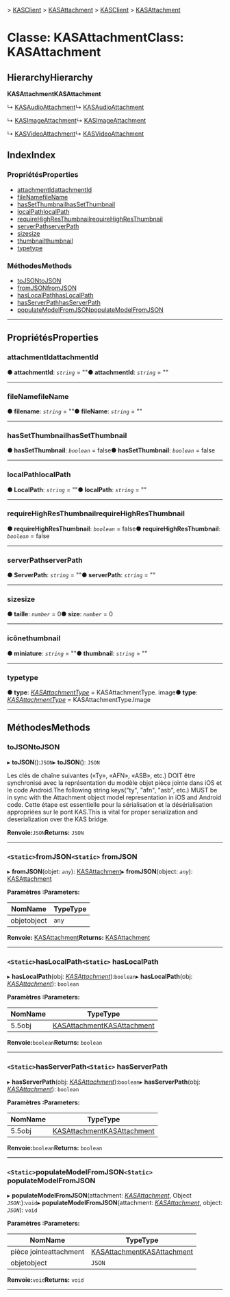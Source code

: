 <span data-ttu-id="2bd7a-101">[](../README.md) > [KASClient](../modules/kasclient.md) > [KASAttachment](../classes/kasclient.kasattachment.md)</span><span class="sxs-lookup"><span data-stu-id="2bd7a-101">[](../README.md) > [KASClient](../modules/kasclient.md) > [KASAttachment](../classes/kasclient.kasattachment.md)</span></span>

# <a name="class-kasattachment"></a><span data-ttu-id="2bd7a-102">Classe: KASAttachment</span><span class="sxs-lookup"><span data-stu-id="2bd7a-102">Class: KASAttachment</span></span>

## <a name="hierarchy"></a><span data-ttu-id="2bd7a-103">Hierarchy</span><span class="sxs-lookup"><span data-stu-id="2bd7a-103">Hierarchy</span></span>

<span data-ttu-id="2bd7a-104">**KASAttachment**</span><span class="sxs-lookup"><span data-stu-id="2bd7a-104">**KASAttachment**</span></span>

<span data-ttu-id="2bd7a-105">↳ [KASAudioAttachment](kasclient.kasaudioattachment.md)</span><span class="sxs-lookup"><span data-stu-id="2bd7a-105">↳  [KASAudioAttachment](kasclient.kasaudioattachment.md)</span></span>

<span data-ttu-id="2bd7a-106">↳ [KASImageAttachment](kasclient.kasimageattachment.md)</span><span class="sxs-lookup"><span data-stu-id="2bd7a-106">↳  [KASImageAttachment](kasclient.kasimageattachment.md)</span></span>

<span data-ttu-id="2bd7a-107">↳ [KASVideoAttachment](kasclient.kasvideoattachment.md)</span><span class="sxs-lookup"><span data-stu-id="2bd7a-107">↳  [KASVideoAttachment](kasclient.kasvideoattachment.md)</span></span>

## <a name="index"></a><span data-ttu-id="2bd7a-108">Index</span><span class="sxs-lookup"><span data-stu-id="2bd7a-108">Index</span></span>

### <a name="properties"></a><span data-ttu-id="2bd7a-109">Propriétés</span><span class="sxs-lookup"><span data-stu-id="2bd7a-109">Properties</span></span>

* [<span data-ttu-id="2bd7a-110">attachmentId</span><span class="sxs-lookup"><span data-stu-id="2bd7a-110">attachmentId</span></span>](kasclient.kasattachment.md#attachmentid)
* [<span data-ttu-id="2bd7a-111">fileName</span><span class="sxs-lookup"><span data-stu-id="2bd7a-111">fileName</span></span>](kasclient.kasattachment.md#filename)
* [<span data-ttu-id="2bd7a-112">hasSetThumbnail</span><span class="sxs-lookup"><span data-stu-id="2bd7a-112">hasSetThumbnail</span></span>](kasclient.kasattachment.md#hassetthumbnail)
* [<span data-ttu-id="2bd7a-113">localPath</span><span class="sxs-lookup"><span data-stu-id="2bd7a-113">localPath</span></span>](kasclient.kasattachment.md#localpath)
* [<span data-ttu-id="2bd7a-114">requireHighResThumbnail</span><span class="sxs-lookup"><span data-stu-id="2bd7a-114">requireHighResThumbnail</span></span>](kasclient.kasattachment.md#requirehighresthumbnail)
* [<span data-ttu-id="2bd7a-115">serverPath</span><span class="sxs-lookup"><span data-stu-id="2bd7a-115">serverPath</span></span>](kasclient.kasattachment.md#serverpath)
* [<span data-ttu-id="2bd7a-116">size</span><span class="sxs-lookup"><span data-stu-id="2bd7a-116">size</span></span>](kasclient.kasattachment.md#size)
* [<span data-ttu-id="2bd7a-117">thumbnail</span><span class="sxs-lookup"><span data-stu-id="2bd7a-117">thumbnail</span></span>](kasclient.kasattachment.md#thumbnail)
* [<span data-ttu-id="2bd7a-118">type</span><span class="sxs-lookup"><span data-stu-id="2bd7a-118">type</span></span>](kasclient.kasattachment.md#type)
### <a name="methods"></a><span data-ttu-id="2bd7a-119">Méthodes</span><span class="sxs-lookup"><span data-stu-id="2bd7a-119">Methods</span></span>

* [<span data-ttu-id="2bd7a-120">toJSON</span><span class="sxs-lookup"><span data-stu-id="2bd7a-120">toJSON</span></span>](kasclient.kasattachment.md#tojson)
* [<span data-ttu-id="2bd7a-121">fromJSON</span><span class="sxs-lookup"><span data-stu-id="2bd7a-121">fromJSON</span></span>](kasclient.kasattachment.md#fromjson)
* [<span data-ttu-id="2bd7a-122">hasLocalPath</span><span class="sxs-lookup"><span data-stu-id="2bd7a-122">hasLocalPath</span></span>](kasclient.kasattachment.md#haslocalpath)
* [<span data-ttu-id="2bd7a-123">hasServerPath</span><span class="sxs-lookup"><span data-stu-id="2bd7a-123">hasServerPath</span></span>](kasclient.kasattachment.md#hasserverpath)
* [<span data-ttu-id="2bd7a-124">populateModelFromJSON</span><span class="sxs-lookup"><span data-stu-id="2bd7a-124">populateModelFromJSON</span></span>](kasclient.kasattachment.md#populatemodelfromjson)

---

## <a name="properties"></a><span data-ttu-id="2bd7a-125">Propriétés</span><span class="sxs-lookup"><span data-stu-id="2bd7a-125">Properties</span></span>

<a id="attachmentid"></a>

###  <a name="attachmentid"></a><span data-ttu-id="2bd7a-126">attachmentId</span><span class="sxs-lookup"><span data-stu-id="2bd7a-126">attachmentId</span></span>

<span data-ttu-id="2bd7a-127">**● attachmentId**: *`string`* = ""</span><span class="sxs-lookup"><span data-stu-id="2bd7a-127">**● attachmentId**: *`string`* = ""</span></span>

___
<a id="filename"></a>

###  <a name="filename"></a><span data-ttu-id="2bd7a-128">fileName</span><span class="sxs-lookup"><span data-stu-id="2bd7a-128">fileName</span></span>

<span data-ttu-id="2bd7a-129">**● filename**: *`string`* = ""</span><span class="sxs-lookup"><span data-stu-id="2bd7a-129">**● fileName**: *`string`* = ""</span></span>

___
<a id="hassetthumbnail"></a>

###  <a name="hassetthumbnail"></a><span data-ttu-id="2bd7a-130">hasSetThumbnail</span><span class="sxs-lookup"><span data-stu-id="2bd7a-130">hasSetThumbnail</span></span>

<span data-ttu-id="2bd7a-131">**● hasSetThumbnail**: *`boolean`* = false</span><span class="sxs-lookup"><span data-stu-id="2bd7a-131">**● hasSetThumbnail**: *`boolean`* = false</span></span>

___
<a id="localpath"></a>

###  <a name="localpath"></a><span data-ttu-id="2bd7a-132">localPath</span><span class="sxs-lookup"><span data-stu-id="2bd7a-132">localPath</span></span>

<span data-ttu-id="2bd7a-133">**● LocalPath**: *`string`* = ""</span><span class="sxs-lookup"><span data-stu-id="2bd7a-133">**● localPath**: *`string`* = ""</span></span>

___
<a id="requirehighresthumbnail"></a>

###  <a name="requirehighresthumbnail"></a><span data-ttu-id="2bd7a-134">requireHighResThumbnail</span><span class="sxs-lookup"><span data-stu-id="2bd7a-134">requireHighResThumbnail</span></span>

<span data-ttu-id="2bd7a-135">**● requireHighResThumbnail**: *`boolean`* = false</span><span class="sxs-lookup"><span data-stu-id="2bd7a-135">**● requireHighResThumbnail**: *`boolean`* = false</span></span>

___
<a id="serverpath"></a>

###  <a name="serverpath"></a><span data-ttu-id="2bd7a-136">serverPath</span><span class="sxs-lookup"><span data-stu-id="2bd7a-136">serverPath</span></span>

<span data-ttu-id="2bd7a-137">**● ServerPath**: *`string`* = ""</span><span class="sxs-lookup"><span data-stu-id="2bd7a-137">**● serverPath**: *`string`* = ""</span></span>

___
<a id="size"></a>

###  <a name="size"></a><span data-ttu-id="2bd7a-138">size</span><span class="sxs-lookup"><span data-stu-id="2bd7a-138">size</span></span>

<span data-ttu-id="2bd7a-139">**● taille**: *`number`* = 0</span><span class="sxs-lookup"><span data-stu-id="2bd7a-139">**● size**: *`number`* = 0</span></span>

___
<a id="thumbnail"></a>

###  <a name="thumbnail"></a><span data-ttu-id="2bd7a-140">icône</span><span class="sxs-lookup"><span data-stu-id="2bd7a-140">thumbnail</span></span>

<span data-ttu-id="2bd7a-141">**● miniature**: *`string`* = ""</span><span class="sxs-lookup"><span data-stu-id="2bd7a-141">**● thumbnail**: *`string`* = ""</span></span>

___
<a id="type"></a>

###  <a name="type"></a><span data-ttu-id="2bd7a-142">type</span><span class="sxs-lookup"><span data-stu-id="2bd7a-142">type</span></span>

<span data-ttu-id="2bd7a-143">**● type**: *[KASAttachmentType](../enums/kasclient.kasattachmenttype.md)* = KASAttachmentType. image</span><span class="sxs-lookup"><span data-stu-id="2bd7a-143">**● type**: *[KASAttachmentType](../enums/kasclient.kasattachmenttype.md)* =  KASAttachmentType.Image</span></span>

___

## <a name="methods"></a><span data-ttu-id="2bd7a-144">Méthodes</span><span class="sxs-lookup"><span data-stu-id="2bd7a-144">Methods</span></span>

<a id="tojson"></a>

###  <a name="tojson"></a><span data-ttu-id="2bd7a-145">toJSON</span><span class="sxs-lookup"><span data-stu-id="2bd7a-145">toJSON</span></span>

<span data-ttu-id="2bd7a-146">▸ **toJSON**():`JSON`</span><span class="sxs-lookup"><span data-stu-id="2bd7a-146">▸ **toJSON**(): `JSON`</span></span>

<span data-ttu-id="2bd7a-147">Les clés de chaîne suivantes («Ty», «AFN», «ASB», etc.) DOIT être synchronisé avec la représentation du modèle objet pièce jointe dans iOS et le code Android.</span><span class="sxs-lookup"><span data-stu-id="2bd7a-147">The following string keys("ty", "afn", "asb", etc.) MUST be in sync with the Attachment object model representation in iOS and Android code.</span></span> <span data-ttu-id="2bd7a-148">Cette étape est essentielle pour la sérialisation et la désérialisation appropriées sur le pont KAS.</span><span class="sxs-lookup"><span data-stu-id="2bd7a-148">This is vital for proper serialization and deserialization over the KAS bridge.</span></span>

<span data-ttu-id="2bd7a-149">**Renvoie:**`JSON`</span><span class="sxs-lookup"><span data-stu-id="2bd7a-149">**Returns:** `JSON`</span></span>

___
<a id="fromjson"></a>

### <a name="static-fromjson"></a><span data-ttu-id="2bd7a-150">`<Static>`fromJSON</span><span class="sxs-lookup"><span data-stu-id="2bd7a-150">`<Static>` fromJSON</span></span>

<span data-ttu-id="2bd7a-151">▸ **fromJSON**(objet: *`any`*): [KASAttachment](kasclient.kasattachment.md)</span><span class="sxs-lookup"><span data-stu-id="2bd7a-151">▸ **fromJSON**(object: *`any`*): [KASAttachment](kasclient.kasattachment.md)</span></span>

<span data-ttu-id="2bd7a-152">**Paramètres :**</span><span class="sxs-lookup"><span data-stu-id="2bd7a-152">**Parameters:**</span></span>

| <span data-ttu-id="2bd7a-153">Nom</span><span class="sxs-lookup"><span data-stu-id="2bd7a-153">Name</span></span> | <span data-ttu-id="2bd7a-154">Type</span><span class="sxs-lookup"><span data-stu-id="2bd7a-154">Type</span></span> |
| ------ | ------ |
| <span data-ttu-id="2bd7a-155">objet</span><span class="sxs-lookup"><span data-stu-id="2bd7a-155">object</span></span> | `any` |

<span data-ttu-id="2bd7a-156">**Renvoie:** [KASAttachment](kasclient.kasattachment.md)</span><span class="sxs-lookup"><span data-stu-id="2bd7a-156">**Returns:** [KASAttachment](kasclient.kasattachment.md)</span></span>

___
<a id="haslocalpath"></a>

### <a name="static-haslocalpath"></a><span data-ttu-id="2bd7a-157">`<Static>`hasLocalPath</span><span class="sxs-lookup"><span data-stu-id="2bd7a-157">`<Static>` hasLocalPath</span></span>

<span data-ttu-id="2bd7a-158">▸ **hasLocalPath**(obj: *[KASAttachment](kasclient.kasattachment.md)*):`boolean`</span><span class="sxs-lookup"><span data-stu-id="2bd7a-158">▸ **hasLocalPath**(obj: *[KASAttachment](kasclient.kasattachment.md)*): `boolean`</span></span>

<span data-ttu-id="2bd7a-159">**Paramètres :**</span><span class="sxs-lookup"><span data-stu-id="2bd7a-159">**Parameters:**</span></span>

| <span data-ttu-id="2bd7a-160">Nom</span><span class="sxs-lookup"><span data-stu-id="2bd7a-160">Name</span></span> | <span data-ttu-id="2bd7a-161">Type</span><span class="sxs-lookup"><span data-stu-id="2bd7a-161">Type</span></span> |
| ------ | ------ |
| <span data-ttu-id="2bd7a-162">5.5</span><span class="sxs-lookup"><span data-stu-id="2bd7a-162">obj</span></span> | [<span data-ttu-id="2bd7a-163">KASAttachment</span><span class="sxs-lookup"><span data-stu-id="2bd7a-163">KASAttachment</span></span>](kasclient.kasattachment.md) |

<span data-ttu-id="2bd7a-164">**Renvoie:**`boolean`</span><span class="sxs-lookup"><span data-stu-id="2bd7a-164">**Returns:** `boolean`</span></span>

___
<a id="hasserverpath"></a>

### <a name="static-hasserverpath"></a><span data-ttu-id="2bd7a-165">`<Static>`hasServerPath</span><span class="sxs-lookup"><span data-stu-id="2bd7a-165">`<Static>` hasServerPath</span></span>

<span data-ttu-id="2bd7a-166">▸ **hasServerPath**(obj: *[KASAttachment](kasclient.kasattachment.md)*):`boolean`</span><span class="sxs-lookup"><span data-stu-id="2bd7a-166">▸ **hasServerPath**(obj: *[KASAttachment](kasclient.kasattachment.md)*): `boolean`</span></span>

<span data-ttu-id="2bd7a-167">**Paramètres :**</span><span class="sxs-lookup"><span data-stu-id="2bd7a-167">**Parameters:**</span></span>

| <span data-ttu-id="2bd7a-168">Nom</span><span class="sxs-lookup"><span data-stu-id="2bd7a-168">Name</span></span> | <span data-ttu-id="2bd7a-169">Type</span><span class="sxs-lookup"><span data-stu-id="2bd7a-169">Type</span></span> |
| ------ | ------ |
| <span data-ttu-id="2bd7a-170">5.5</span><span class="sxs-lookup"><span data-stu-id="2bd7a-170">obj</span></span> | [<span data-ttu-id="2bd7a-171">KASAttachment</span><span class="sxs-lookup"><span data-stu-id="2bd7a-171">KASAttachment</span></span>](kasclient.kasattachment.md) |

<span data-ttu-id="2bd7a-172">**Renvoie:**`boolean`</span><span class="sxs-lookup"><span data-stu-id="2bd7a-172">**Returns:** `boolean`</span></span>

___
<a id="populatemodelfromjson"></a>

### <a name="static-populatemodelfromjson"></a><span data-ttu-id="2bd7a-173">`<Static>`populateModelFromJSON</span><span class="sxs-lookup"><span data-stu-id="2bd7a-173">`<Static>` populateModelFromJSON</span></span>

<span data-ttu-id="2bd7a-174">▸ **populateModelFromJSON**(attachment: *[KASAttachment](kasclient.kasattachment.md)*, Object *`JSON`*:):`void`</span><span class="sxs-lookup"><span data-stu-id="2bd7a-174">▸ **populateModelFromJSON**(attachment: *[KASAttachment](kasclient.kasattachment.md)*, object: *`JSON`*): `void`</span></span>

<span data-ttu-id="2bd7a-175">**Paramètres :**</span><span class="sxs-lookup"><span data-stu-id="2bd7a-175">**Parameters:**</span></span>

| <span data-ttu-id="2bd7a-176">Nom</span><span class="sxs-lookup"><span data-stu-id="2bd7a-176">Name</span></span> | <span data-ttu-id="2bd7a-177">Type</span><span class="sxs-lookup"><span data-stu-id="2bd7a-177">Type</span></span> |
| ------ | ------ |
| <span data-ttu-id="2bd7a-178">pièce jointe</span><span class="sxs-lookup"><span data-stu-id="2bd7a-178">attachment</span></span> | [<span data-ttu-id="2bd7a-179">KASAttachment</span><span class="sxs-lookup"><span data-stu-id="2bd7a-179">KASAttachment</span></span>](kasclient.kasattachment.md) |
| <span data-ttu-id="2bd7a-180">objet</span><span class="sxs-lookup"><span data-stu-id="2bd7a-180">object</span></span> | `JSON` |

<span data-ttu-id="2bd7a-181">**Renvoie:**`void`</span><span class="sxs-lookup"><span data-stu-id="2bd7a-181">**Returns:** `void`</span></span>

___

